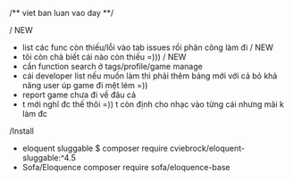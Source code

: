 /** viet ban luan vao day **/

/ NEW 
+ list các func còn thiếu/lỗi vào tab issues rồi phân công làm đi
/ NEW 
+ tôi còn chả biết cái nào còn thiếu =)))
/ NEW 
+ cần function search ở tags/profile/game manage
+ cái developer list nếu muốn làm thì phải thêm bảng mới với cả bỏ khả năng user úp game đi mệt lém =))
+ report game chưa đi về đâu cả
+ t mới nghĩ đc thế thôi =)) t còn định cho nhạc vào từng cái nhưng mãi k làm đc 



/Install
+ eloquent sluggable $ composer require cviebrock/eloquent-sluggable:^4.5
+ Sofa/Eloquence  composer require sofa/eloquence-base

